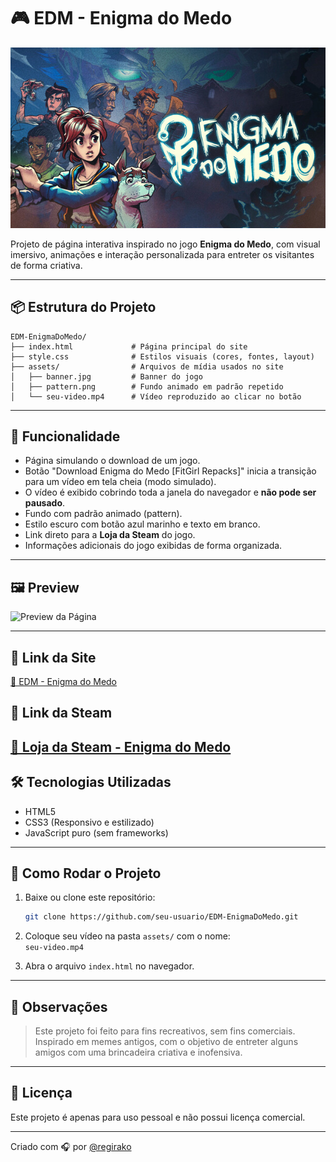 # 🎮 EDM - Enigma do Medo

![Banner do Jogo](assets/banner.jpg)

Projeto de página interativa inspirado no jogo **Enigma do Medo**, com visual imersivo, animações e interação personalizada para entreter os visitantes de forma criativa.

---

## 📦 Estrutura do Projeto

```
EDM-EnigmaDoMedo/
├── index.html             # Página principal do site
├── style.css              # Estilos visuais (cores, fontes, layout)
├── assets/                # Arquivos de mídia usados no site
│   ├── banner.jpg         # Banner do jogo
│   ├── pattern.png        # Fundo animado em padrão repetido
│   └── seu-video.mp4      # Vídeo reproduzido ao clicar no botão
```

---

## 🧠 Funcionalidade

- Página simulando o download de um jogo.
- Botão "Download Enigma do Medo [FitGirl Repacks]" inicia a transição para um vídeo em tela cheia (modo simulado).
- O vídeo é exibido cobrindo toda a janela do navegador e **não pode ser pausado**.
- Fundo com padrão animado (pattern).
- Estilo escuro com botão azul marinho e texto em branco.
- Link direto para a **Loja da Steam** do jogo.
- Informações adicionais do jogo exibidas de forma organizada.

---

## 🖼️ Preview

![Preview da Página](https://i.imgur.com/hqU5JSu.png)

---

## 🔗 Link da Site

[🔗 EDM - Enigma do Medo](https://regirako.github.io/EDM-EnigmaDoMedo/)

## 🔗 Link da Steam

[🔗 Loja da Steam - Enigma do Medo](https://store.steampowered.com/app/1507580/Enigma_do_Medo/?l=brazilian)
---

## 🛠️ Tecnologias Utilizadas

- HTML5
- CSS3 (Responsivo e estilizado)
- JavaScript puro (sem frameworks)

---

## 🚀 Como Rodar o Projeto

1. Baixe ou clone este repositório:
   ```bash
   git clone https://github.com/seu-usuario/EDM-EnigmaDoMedo.git
   ```

2. Coloque seu vídeo na pasta `assets/` com o nome:  
   ```seu-video.mp4```

3. Abra o arquivo `index.html` no navegador.

---

## 📌 Observações

> Este projeto foi feito para fins recreativos, sem fins comerciais.  
> Inspirado em memes antigos, com o objetivo de entreter alguns amigos com uma brincadeira criativa e inofensiva.

---

## 🧊 Licença

Este projeto é apenas para uso pessoal e não possui licença comercial.

---

Criado com 🎧 por [@regirako](https://github.com/regirako)
